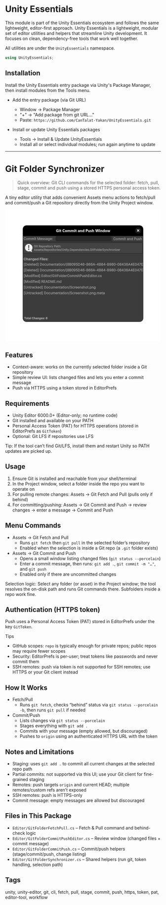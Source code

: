 # Unity Essentials

This module is part of the Unity Essentials ecosystem and follows the same lightweight, editor-first approach.
Unity Essentials is a lightweight, modular set of editor utilities and helpers that streamline Unity development. It focuses on clean, dependency-free tools that work well together.

All utilities are under the `UnityEssentials` namespace.

```csharp
using UnityEssentials;
```

## Installation

Install the Unity Essentials entry package via Unity's Package Manager, then install modules from the Tools menu.

- Add the entry package (via Git URL)
  - Window → Package Manager
  - "+" → "Add package from git URL…"
  - Paste: `https://github.com/CanTalat-Yakan/UnityEssentials.git`

- Install or update Unity Essentials packages
  - Tools → Install & Update UnityEssentials
  - Install all or select individual modules; run again anytime to update

---

# Git Folder Synchronizer

> Quick overview: Git CLI commands for the selected folder: fetch, pull, stage, commit and push using a stored HTTPS personal access token.

A tiny editor utility that adds convenient Assets menu actions to fetch/pull and commit/push a Git repository directly from the Unity Project window.

![screenshot](Documentation/Screenshot.png)

## Features
- Context-aware: works on the currently selected folder inside a Git repository
- Simple review UI: lists changed files and lets you enter a commit message
- Push via HTTPS using a token stored in EditorPrefs

## Requirements
- Unity Editor 6000.0+ (Editor-only; no runtime code)
- Git installed and available on your PATH
- Personal Access Token (PAT) for HTTPS operations (stored in EditorPrefs as `GitToken`)
- Optional: Git LFS if repositories use LFS

Tip: If the tool can’t find Git/LFS, install them and restart Unity so PATH updates are picked up.

## Usage
1) Ensure Git is installed and reachable from your shell/terminal
2) In the Project window, select a folder inside the repo you want to operate on
3) For pulling remote changes: Assets → Git Fetch and Pull (pulls only if behind)
4) For committing/pushing: Assets → Git Commit and Push → review changes → enter a message → Commit and Push

## Menu Commands
- Assets → Git Fetch and Pull
  - Runs `git fetch` then `git pull` in the selected folder’s repository
  - Enabled when the selection is inside a Git repo (a `.git` folder exists)
- Assets → Git Commit and Push
  - Opens a small window listing changed files (`git status --porcelain`)
  - Enter a commit message, then runs: `git add .`, `git commit -m "…"`, and `git push`
  - Enabled only if there are uncommitted changes

Selection logic: Select any folder (or asset) in the Project window; the tool resolves the on-disk path and runs Git commands there. Subfolders inside a repo work fine.

## Authentication (HTTPS token)
Push uses a Personal Access Token (PAT) stored in EditorPrefs under the key `GitToken`.

Tips
- GitHub scopes: `repo` is typically enough for private repos; public repos may require fewer scopes
- Security: EditorPrefs is per-user; treat tokens like passwords and never commit them
- SSH remotes: push via token is not supported for SSH remotes; use HTTPS or your Git client instead

## How It Works
- Fetch/Pull
  - Runs `git fetch`, checks “behind” status via `git status --porcelain -b`, then runs `git pull` if needed
- Commit/Push
  - Lists changes via `git status --porcelain`
  - Stages everything with `git add .`
  - Commits with your message (empty allowed, but discouraged)
  - Pushes to `origin` using an authenticated HTTPS URL with the token

## Notes and Limitations
- Staging: uses `git add .` to commit all current changes at the selected repo path
- Partial commits: not supported via this UI; use your Git client for fine-grained staging
- Remotes: push targets `origin` and current HEAD; multiple remotes/custom refs aren’t exposed
- SSH remotes: push is HTTPS-only
- Commit message: empty messages are allowed but discouraged

## Files in This Package
- `Editor/GitFolderFetchPull.cs` – Fetch & Pull command and behind-check logic
- `Editor/GitFolderCommitPushEditor.cs` – Review window (changed files + commit message)
- `Editor/GitFolderCommitPush.cs` – Commit/push helpers (stage/commit/push, change listing)
- `Editor/GitFolderSynchronizer.cs` – Shared helpers (run git, token handling, selection path)

## Tags
unity, unity-editor, git, cli, fetch, pull, stage, commit, push, https, token, pat, editor-tool, workflow

